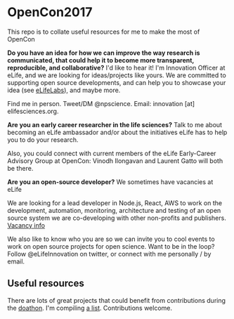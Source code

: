 # OpenCon2017

This repo is to collate useful resources for me to make the most of OpenCon

**Do you have an idea for how we can improve the way research is communicated, that could help it to become more transparent, reproducible, and collaborative?** I'd like to hear it! I'm Innovation Officer at eLife, and we are looking for ideas/projects like yours. We are committed to supporting open source developments, and can help you to showcase your idea (see [eLifeLabs](https://elifesciences.org/labs)), and maybe more.

Find me in person. Tweet/DM @npscience. Email: innovation [at] elifesciences.org.

**Are you an early career researcher in the life sciences?** Talk to me about becoming an eLife ambassador and/or about the initiatives eLife has to help you to do your research.

Also, you could connect with current members of the eLife Early-Career Advisory Group at OpenCon: Vinodh Ilongavan and Laurent Gatto will both be there.

**Are you an open-source developer?** We sometimes have vacancies at eLife

We are looking for a lead developer in Node.js, React, AWS to work on the development, automation, monitoring, architecture and testing of an open source system we are co-developing with other non-profits and publishers. [Vacancy info](https://elifesciences.org/jobs/7b0b2979/lead-developer-node-js-react-aws-open-source)

We also like to know who you are so we can invite you to cool events to work on open source projects for open science. Want to be in the loop? Follow @eLifeInnovation on twitter, or connect with me personally / by email.


## Useful resources

There are lots of great projects that could benefit from contributions during the [doathon](http://doathon.opencon2017.org/). I'm compiling [a list](https://github.com/npscience/OpenCon2017/blob/master/Doathon/potential-doathon-projects.md). Contributions welcome.
